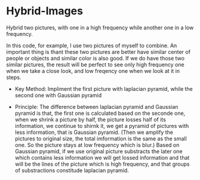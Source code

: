 # Hybrid-Images
Hybrid two pictures, with one in a high frequency while another one in a low frequency.

In this code, for example, I use two pictures of myself to combine. An important thing is thant these two pictures are better have similar center of people or objects and similar color is also good. If we do have those two similar pictures, the result will be perfect to see only high frequency one when we take a close look, and low freqency one when we look at it in steps.


* Key Method: Impliment the first picture with laplacian pyramid, while the second one with Gaussian pyramid

* Principle: The difference between laplacian pyramid and Gaussian pyramid is that, the first one is calculated based on the seconde one, when we shrink a picture by half, the picture losses half of its information, we continue to shirnk it, we get a pyramid of pictures with less information, that is Gaussian pyramid. (Then we amplify the pictures to original size, the total imformation is the same as the small one. So the picture stays at low frequency which is blur.) Based on Gaussian pyramid, if we use original picture substracts the later one which contains less information we will get lossed information and that will be the lines of the picture which is high frequency, and that groups of substractions constitude laplacian pyramid.
